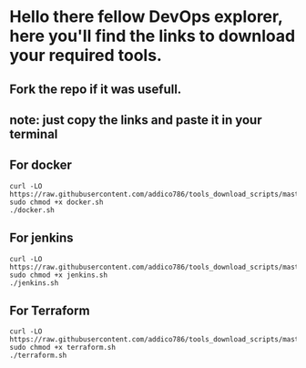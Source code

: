 # Hello there fellow DevOps explorer, here you'll find the links to download your required tools.
## Fork the repo if it was usefull.
## note: just copy the links and paste it in your terminal 

## For docker
```
curl -LO https://raw.githubusercontent.com/addico786/tools_download_scripts/master/docker.sh
sudo chmod +x docker.sh
./docker.sh

```
## For jenkins
```
curl -LO https://raw.githubusercontent.com/addico786/tools_download_scripts/master/jenkins.sh
sudo chmod +x jenkins.sh
./jenkins.sh

```

## For Terraform
```
curl -LO https://raw.githubusercontent.com/addico786/tools_download_scripts/master/terraform.sh
sudo chmod +x terraform.sh
./terraform.sh

```
